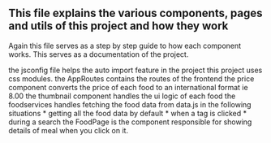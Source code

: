## This file explains the various components, pages and utils of this project and how they work 
Again this file serves as a step by step guide to how each component works.
This serves as a documentation of the project.

the jsconfig file helps the auto import feature in the project 
this project uses css modules.
the AppRoutes contains the routes of the frontend 
the price component converts the price of each food to an international format ie 8.00
the thumbnail component handles the ui logic of each food 
the foodservices handles fetching the food data from data.js in the following situations
    * getting all the food data by default 
    * when a tag is clicked
    * during a search
the FoodPage is the component responsible for showing details of meal when you click on it.
